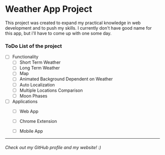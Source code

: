 # **Weather App Project**
This project was created to expand my practical knowledge in web development and to push my skills.
I currently don't have good name for this app, but i'll have to come up with one some day.

### ToDo List of the project
- [ ] Functionality
  - [ ] Short Term Weather
  - [ ] Long Term Weather
  - [ ] Map
  - [ ] Animated Background Dependent on Weather
  - [ ] Auto Localization
  - [ ] Multiple Locations Comparison
  - [ ] Moon Phases
- [ ] Applications
  - [ ] Web App
  - [ ] Chrome Extension
  - [ ] Mobile App


------------


###### Check out my GitHub profile and my website! :)
